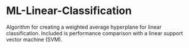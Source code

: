 # ML-Linear-Classification
Algorithm for creating a weighted average hyperplane for linear classification. Included is performance comparison with a linear support vector machine (SVM).
